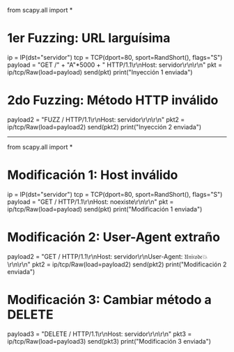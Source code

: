from scapy.all import *

# 1er Fuzzing: URL larguísima
ip = IP(dst="servidor")
tcp = TCP(dport=80, sport=RandShort(), flags="S")
payload = "GET /" + "A"*5000 + " HTTP/1.1\r\nHost: servidor\r\n\r\n"
pkt = ip/tcp/Raw(load=payload)
send(pkt)
print("Inyección 1 enviada")

# 2do Fuzzing: Método HTTP inválido
payload2 = "FUZZ / HTTP/1.1\r\nHost: servidor\r\n\r\n"
pkt2 = ip/tcp/Raw(load=payload2)
send(pkt2)
print("Inyección 2 enviada")


---

from scapy.all import *

# Modificación 1: Host inválido
ip = IP(dst="servidor")
tcp = TCP(dport=80, sport=RandShort(), flags="S")
payload = "GET / HTTP/1.1\r\nHost: noexiste\r\n\r\n"
pkt = ip/tcp/Raw(load=payload)
send(pkt)
print("Modificación 1 enviada")

# Modificación 2: User-Agent extraño
payload2 = "GET / HTTP/1.1\r\nHost: servidor\r\nUser-Agent: 𝔘𝔫𝔦𝔠𝔬𝔡𝔢💥\r\n\r\n"
pkt2 = ip/tcp/Raw(load=payload2)
send(pkt2)
print("Modificación 2 enviada")

# Modificación 3: Cambiar método a DELETE
payload3 = "DELETE / HTTP/1.1\r\nHost: servidor\r\n\r\n"
pkt3 = ip/tcp/Raw(load=payload3)
send(pkt3)
print("Modificación 3 enviada")


